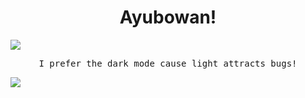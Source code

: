 <h1 align="center">Ayubowan!</h1>
<!-- <p align="center"> <img src="https://komarev.com/ghpvc/?username=shenon69&label=Profile%20views&color=0e75b6&style=flat" alt="shenon69" /> </p> -->

<a href="https://www.youtube.com/watch?v=dQw4w9WgXcQ"><img src="https://user-images.githubusercontent.com/73097560/115834477-dbab4500-a447-11eb-908a-139a6edaec5c.gif"></a>
<!--<div align="center">
<img align="center" src="https://user-images.githubusercontent.com/105484461/229679800-89ff3eb2-1a70-4a19-a1d2-f923cbfee31c.gif" alt="kodin"/>
</div> -->
<div align="center">
<samp>I prefer the dark mode cause light attracts bugs!</samp>
</div>

<!--<div align="center">
<img align="center" width="40%" src="https://github-readme-stats.vercel.app/api/top-langs?username=shenon69&theme=transparent&show_icons=true&locale=en&layout=compact" alt="shenon69" />
</div>
  
 <br/>
<div align="center">
<img align="center" width="45%" src="https://github-readme-streak-stats.herokuapp.com?user=Shenon69&theme=transparent" alt="shenon69" />
</div>
 <br/> -->
<a href="https://www.youtube.com/watch?v=dQw4w9WgXcQ"><img src="https://user-images.githubusercontent.com/73097560/115834477-dbab4500-a447-11eb-908a-139a6edaec5c.gif"></a>

<!--
<h1>Achievements<h1>
<p><img align="center" src="https://holopin.me/shenon69" alt="Hacktoberfest badges"><p> -->
